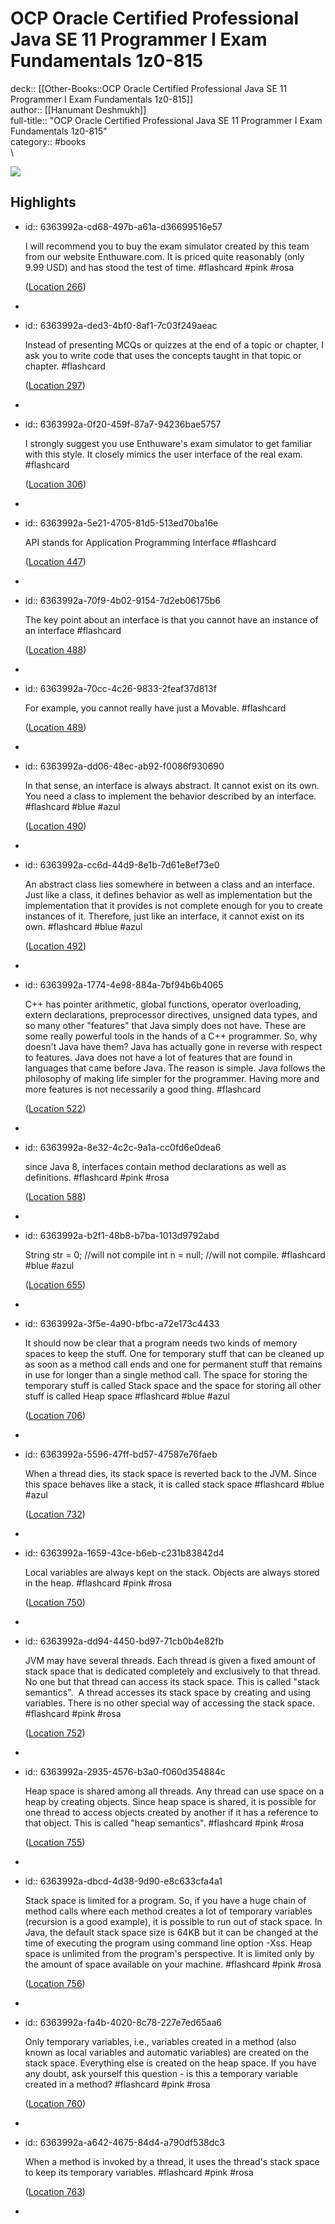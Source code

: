 # OCP Oracle Certified Professional Java SE 11 Programmer I Exam Fundamentals 1z0-815

deck:: [[Other-Books::OCP Oracle Certified Professional Java SE 11 Programmer I Exam Fundamentals 1z0-815]]\
author:: [[Hanumant Deshmukh]]\
full-title:: "OCP Oracle Certified Professional Java SE 11 Programmer I Exam Fundamentals 1z0-815"\
category:: #books\
\

![](https://images-na.ssl-images-amazon.com/images/I/51hydbMukbL._SL200_.jpg)
## Highlights
- id:: 6363992a-cd68-497b-a61a-d36699516e57
  
  I will recommend you to buy the exam simulator created by this team from our website Enthuware.com. It is priced quite reasonably (only 9.99 USD) and has stood the test of time. #flashcard  #pink #rosa 
  
  
    ([Location 266](https://readwise.io/to_kindle?action=open&asin=B07VWMD2LB&location=266))
-
- id:: 6363992a-ded3-4bf0-8af1-7c03f249aeac
  
  Instead of presenting MCQs or quizzes at the end of a topic or chapter, I ask you to write code that uses the concepts taught in that topic or chapter. #flashcard 
  
  
    ([Location 297](https://readwise.io/to_kindle?action=open&asin=B07VWMD2LB&location=297))
-
- id:: 6363992a-0f20-459f-87a7-94236bae5757
  
  I strongly suggest you use Enthuware's exam simulator to get familiar with this style. It closely mimics the user interface of the real exam. #flashcard 
  
  
    ([Location 306](https://readwise.io/to_kindle?action=open&asin=B07VWMD2LB&location=306))
-
- id:: 6363992a-5e21-4705-81d5-513ed70ba16e
  
  API stands for Application Programming Interface #flashcard 
  
  
    ([Location 447](https://readwise.io/to_kindle?action=open&asin=B07VWMD2LB&location=447))
-
- id:: 6363992a-70f9-4b02-9154-7d2eb06175b6
  
  The key point about an interface is that you cannot have an instance of an interface #flashcard 
  
  
    ([Location 488](https://readwise.io/to_kindle?action=open&asin=B07VWMD2LB&location=488))
-
- id:: 6363992a-70cc-4c26-9833-2feaf37d813f
  
  For example, you cannot really have just a Movable. #flashcard 
  
  
    ([Location 489](https://readwise.io/to_kindle?action=open&asin=B07VWMD2LB&location=489))
-
- id:: 6363992a-dd06-48ec-ab92-f0086f930690
  
  In that sense, an interface is always abstract. It cannot exist on its own. You need a class to implement the behavior described by an interface. #flashcard  #blue #azul 
  
  
    ([Location 490](https://readwise.io/to_kindle?action=open&asin=B07VWMD2LB&location=490))
-
- id:: 6363992a-cc6d-44d9-8e1b-7d61e8ef73e0
  
  An abstract class lies somewhere in between a class and an interface. Just like a class, it defines behavior as well as implementation but the implementation that it provides is not complete enough for you to create instances of it. Therefore, just like an interface, it cannot exist on its own. #flashcard  #blue #azul 
  
  
    ([Location 492](https://readwise.io/to_kindle?action=open&asin=B07VWMD2LB&location=492))
-
- id:: 6363992a-1774-4e98-884a-7bf94b6b4065
  
  C++ has pointer arithmetic, global functions, operator overloading, extern declarations, preprocessor directives, unsigned data types, and so many other "features" that Java simply does not have. These are some really powerful tools in the hands of a C++ programmer. So, why doesn't Java have them? Java has actually gone in reverse with respect to features. Java does not have a lot of features that are found in languages that came before Java. The reason is simple. Java follows the philosophy of making life simpler for the programmer. Having more and more features is not necessarily a good thing. #flashcard 
  
  
    ([Location 522](https://readwise.io/to_kindle?action=open&asin=B07VWMD2LB&location=522))
-
- id:: 6363992a-8e32-4c2c-9a1a-cc0fd6e0dea6
  
  since Java 8, interfaces contain method declarations as well as definitions. #flashcard  #pink #rosa 
  
  
    ([Location 588](https://readwise.io/to_kindle?action=open&asin=B07VWMD2LB&location=588))
-
- id:: 6363992a-b2f1-48b8-b7ba-1013d9792abd
  
  String str = 0; //will not compile int n = null; //will not compile. #flashcard  #blue #azul 
  
  
    ([Location 655](https://readwise.io/to_kindle?action=open&asin=B07VWMD2LB&location=655))
-
- id:: 6363992a-3f5e-4a90-bfbc-a72e173c4433
  
  It should now be clear that a program needs two kinds of memory spaces to keep the stuff. One for temporary stuff that can be cleaned up as soon as a method call ends and one for permanent stuff that remains in use for longer than a single method call. The space for storing the temporary stuff is called Stack space and the space for storing all other stuff is called Heap space #flashcard  #blue #azul 
  
  
    ([Location 706](https://readwise.io/to_kindle?action=open&asin=B07VWMD2LB&location=706))
-
- id:: 6363992a-5596-47ff-bd57-47587e76faeb
  
  When a thread dies, its stack space is reverted back to the JVM. Since this space behaves like a stack, it is called stack space #flashcard  #blue #azul 
  
  
    ([Location 732](https://readwise.io/to_kindle?action=open&asin=B07VWMD2LB&location=732))
-
- id:: 6363992a-1659-43ce-b6eb-c231b83842d4
  
  Local variables are always kept on the stack. Objects are always stored in the heap. #flashcard  #pink #rosa 
  
  
    ([Location 750](https://readwise.io/to_kindle?action=open&asin=B07VWMD2LB&location=750))
-
- id:: 6363992a-dd94-4450-bd97-71cb0b4e82fb
  
  JVM may have several threads. Each thread is given a fixed amount of stack space that is dedicated completely and exclusively to that thread. No one but that thread can access its stack space. This is called "stack semantics".  A thread accesses its stack space by creating and using variables. There is no other special way of accessing the stack space. #flashcard  #pink #rosa 
  
  
    ([Location 752](https://readwise.io/to_kindle?action=open&asin=B07VWMD2LB&location=752))
-
- id:: 6363992a-2935-4576-b3a0-f060d354884c
  
  Heap space is shared among all threads. Any thread can use space on a heap by creating objects. Since heap space is shared, it is possible for one thread to access objects created by another if it has a reference to that object. This is called "heap semantics". #flashcard  #pink #rosa 
  
  
    ([Location 755](https://readwise.io/to_kindle?action=open&asin=B07VWMD2LB&location=755))
-
- id:: 6363992a-dbcd-4d38-9d90-e8c633cfa4a1
  
  Stack space is limited for a program. So, if you have a huge chain of method calls where each method creates a lot of temporary variables (recursion is a good example), it is possible to run out of stack space. In Java, the default stack space size is 64KB but it can be changed at the time of executing the program using command line option -Xss. Heap space is unlimited from the program's perspective. It is limited only by the amount of space available on your machine. #flashcard  #pink #rosa 
  
  
    ([Location 756](https://readwise.io/to_kindle?action=open&asin=B07VWMD2LB&location=756))
-
- id:: 6363992a-fa4b-4020-8c78-227e7ed65aa6
  
  Only temporary variables, i.e., variables created in a method (also known as local variables and automatic variables) are created on the stack space. Everything else is created on the heap space. If you have any doubt, ask yourself this question - is this a temporary variable created in a method? #flashcard  #pink #rosa 
  
  
    ([Location 760](https://readwise.io/to_kindle?action=open&asin=B07VWMD2LB&location=760))
-
- id:: 6363992a-a642-4675-84d4-a790df538dc3
  
  When a method is invoked by a thread, it uses the thread's stack space to keep its temporary variables. #flashcard  #pink #rosa 
  
  
    ([Location 763](https://readwise.io/to_kindle?action=open&asin=B07VWMD2LB&location=763))
-